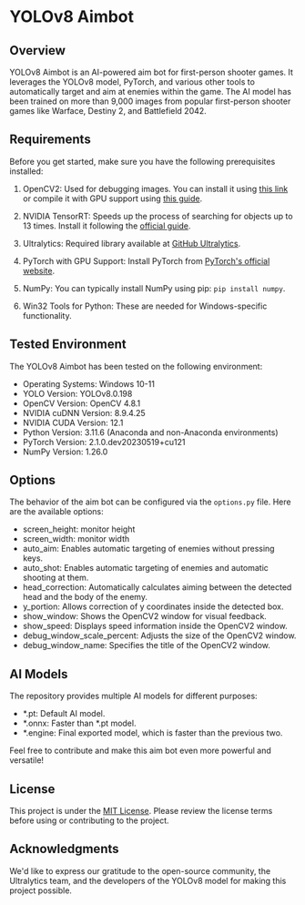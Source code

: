 # YOLOv8 Aimbot

## Overview

YOLOv8 Aimbot is an AI-powered aim bot for first-person shooter games. It leverages the YOLOv8 model, PyTorch, and various other tools to automatically target and aim at enemies within the game. The AI model has been trained on more than 9,000 images from popular first-person shooter games like Warface, Destiny 2, and Battlefield 2042.

## Requirements

Before you get started, make sure you have the following prerequisites installed:

1. OpenCV2: Used for debugging images. You can install it using [this link](https://pypi.org/project/opencv-python) or compile it with GPU support using [this guide](https://www.youtube.com/watch?v=HsuKxjQhFU0&ab_channel=NicolaiNielsen).

2. NVIDIA TensorRT: Speeds up the process of searching for objects up to 13 times. Install it following the [official guide](https://docs.nvidia.com/deeplearning/tensorrt/install-guide/index.html).

3. Ultralytics: Required library available at [GitHub Ultralytics](https://github.com/ultralytics/ultralytics).

4. PyTorch with GPU Support: Install PyTorch from [PyTorch's official website](https://pytorch.org/).

5. NumPy: You can typically install NumPy using pip: `pip install numpy`.

6. Win32 Tools for Python: These are needed for Windows-specific functionality.

## Tested Environment

The YOLOv8 Aimbot has been tested on the following environment:

- Operating Systems: Windows 10-11
- YOLO Version: YOLOv8.0.198
- OpenCV Version: OpenCV 4.8.1
- NVIDIA cuDNN Version: 8.9.4.25
- NVIDIA CUDA Version: 12.1
- Python Version: 3.11.6 (Anaconda and non-Anaconda environments)
- PyTorch Version: 2.1.0.dev20230519+cu121
- NumPy Version: 1.26.0

## Options

The behavior of the aim bot can be configured via the `options.py` file. Here are the available options:
- screen_height: monitor height
- screen_width: monitor width
- auto_aim: Enables automatic targeting of enemies without pressing keys.
- auto_shot: Enables automatic targeting of enemies and automatic shooting at them.
- head_correction: Automatically calculates aiming between the detected head and the body of the enemy.
- y_portion: Allows correction of y coordinates inside the detected box.
- show_window: Shows the OpenCV2 window for visual feedback.
- show_speed: Displays speed information inside the OpenCV2 window.
- debug_window_scale_percent: Adjusts the size of the OpenCV2 window.
- debug_window_name: Specifies the title of the OpenCV2 window.

## AI Models

The repository provides multiple AI models for different purposes:

- *.pt: Default AI model.
- *.onnx: Faster than *.pt model.
- *.engine: Final exported model, which is faster than the previous two.

Feel free to contribute and make this aim bot even more powerful and versatile!

## License

This project is under the [MIT License](LICENSE). Please review the license terms before using or contributing to the project.

## Acknowledgments

We'd like to express our gratitude to the open-source community, the Ultralytics team, and the developers of the YOLOv8 model for making this project possible.
